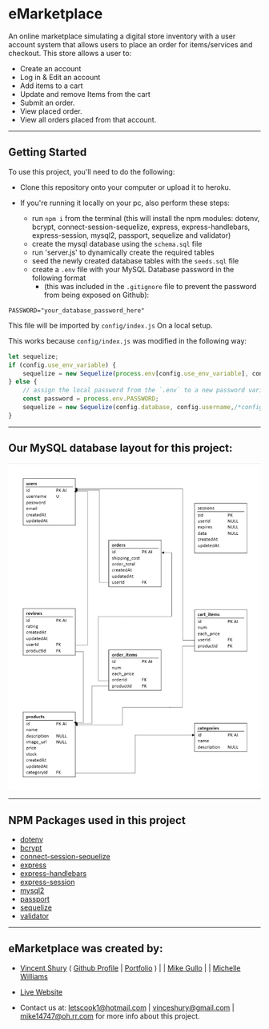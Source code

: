 # eMarketplace
An online marketplace simulating a digital store inventory with a user account system that allows users to place an order for items/services and checkout.
This store allows a user to:
* Create an account
* Log in & Edit an account
* Add items to a cart
* Update and remove Items from the cart
* Submit an order. 
* View placed order.
* View all orders placed from that account.

---

## Getting Started

To use this project, you'll need to do the following:

* Clone this repository onto your computer or upload it to heroku.

* If you're running it locally on your pc, also perform these steps:

    * run `npm i` from the terminal (this will install the npm modules: dotenv, bcrypt, connect-session-sequelize, express, express-handlebars, express-session, mysql2, passport, sequelize and validator)
    * create the mysql database using the `schema.sql` file
    * run 'server.js' to dynamically create the required tables
    * seed the newly created database tables with the `seeds.sql` file
    * create a `.env` file with your MySQL Database password in the following format 
      * (this was included in the `.gitignore` file to prevent the password from being exposed on Github):

```
PASSWORD="your_database_password_here"
```
This file will be imported by `config/index.js` On a local setup.

This works because `config/index.js` was modified in the following way:

```js
let sequelize;
if (config.use_env_variable) {
    sequelize = new Sequelize(process.env[config.use_env_variable], config);
} else {
    // assign the local password from the `.env` to a new password variable. 
    const password = process.env.PASSWORD;
    sequelize = new Sequelize(config.database, config.username,/*config.password is now*/ password, config);
}
```

---

## Our MySQL database layout for this project:

![MySQL Layout](/public/images/project2_database.png)

---

## NPM Packages used in this project
* [dotenv](https://www.npmjs.com/package/dotenv)
* [bcrypt](https://www.npmjs.com/package/bcrypt)
* [connect-session-sequelize](https://www.npmjs.com/package/connect-session-sequelize)
* [express](https://www.npmjs.com/package/express)
* [express-handlebars](https://www.npmjs.com/package/express-handlebars)
* [express-session](https://www.npmjs.com/package/express-session)
* [mysql2](https://www.npmjs.com/package/mysql2)
* [passport](https://www.npmjs.com/package/passport)
* [sequelize](https://www.npmjs.com/package/sequelize)
* [validator](https://www.npmjs.com/package/validator)

---

## eMarketplace was created by:

* [Vincent Shury](https://www.linkedin.com/feed/) ( [Github Profile](https://github.com/Vincent440) | [Portfolio](https://vincent440.github.io/) ) | | [Mike Gullo](https://mike14747.github.io/) | | [Michelle Williams](https://github.com/letscook1)
* [Live Website](https://emarketplace.herokuapp.com)

* Contact us at: letscook1@hotmail.com | vinceshury@gmail.com | mike14747@oh.rr.com for more info about this project.